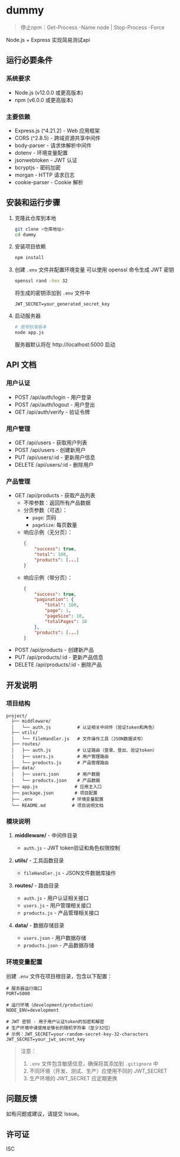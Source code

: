 # dummy

> 停止npm：Get-Process -Name node | Stop-Process -Force

Node.js + Express 实现简易测试api

## 运行必要条件

### 系统要求

- Node.js (v12.0.0 或更高版本)
- npm (v6.0.0 或更高版本)

### 主要依赖

- Express.js (^4.21.2) - Web 应用框架
- CORS (^2.8.5) - 跨域资源共享中间件
- body-parser - 请求体解析中间件
- dotenv - 环境变量配置
- jsonwebtoken - JWT 认证
- bcryptjs - 密码加密
- morgan - HTTP 请求日志
- cookie-parser - Cookie 解析

## 安装和运行步骤

1. 克隆此仓库到本地
   ```bash
   git clone <仓库地址>
   cd dummy
   ```

2. 安装项目依赖
   ```bash
   npm install
   ```
3. 创建 `.env` 文件并配置环境变量
   可以使用 openssl 命令生成 JWT 密钥
   ```bash
   openssl rand -hex 32
   ```
   将生成的密钥添加到 `.env` 文件中
   ```text
   JWT_SECRET=your_generated_secret_key
   ```

4. 启动服务器
   ```bash
   # 使用标准版本
   node app.js
   ```
   服务器默认将在 http://localhost:5000 启动

## API 文档

### 用户认证

- POST /api/auth/login - 用户登录
- POST /api/auth/logout - 用户登出
- GET /api/auth/verify - 验证令牌

### 用户管理

- GET /api/users - 获取用户列表
- POST /api/users - 创建新用户
- PUT /api/users/:id - 更新用户信息
- DELETE /api/users/:id - 删除用户

### 产品管理

- GET /api/products - 获取产品列表
    - 不带参数：返回所有产品数据
    - 分页参数（可选）：
        - `page`: 页码
        - `pageSize`: 每页数量
    - 响应示例（无分页）：
      ```json
      {
          "success": true,
          "total": 100,
          "products": [...]
      }
      ```
    - 响应示例（带分页）：
      ```json
      {
          "success": true,
          "pagination": {
              "total": 100,
              "page": 1,
              "pageSize": 10,
              "totalPages": 10
          },
          "products": [...]
      }
      ```
- POST /api/products - 创建新产品
- PUT /api/products/:id - 更新产品信息
- DELETE /api/products/:id - 删除产品

## 开发说明

### 项目结构

```
project/
  ├── middleware/
  │   └── auth.js          # 认证相关中间件（验证token和角色）
  ├── utils/
  │   └── fileHandler.js   # 文件操作工具（JSON数据读写）
  ├── routes/
  │   ├── auth.js          # 认证路由（登录、登出、验证token）
  │   ├── users.js         # 用户管理路由
  │   └── products.js      # 产品管理路由
  ├── data/
  │   ├── users.json       # 用户数据
  │   └── products.json    # 产品数据
  ├── app.js              # 应用主入口
  ├── package.json        # 项目配置
  ├── .env               # 环境变量配置
  └── README.md          # 项目说明文档
```

### 模块说明

1. **middleware/** - 中间件目录
    - `auth.js` - JWT token验证和角色权限控制

2. **utils/** - 工具函数目录
    - `fileHandler.js` - JSON文件数据库操作

3. **routes/** - 路由目录
    - `auth.js` - 用户认证相关接口
    - `users.js` - 用户管理相关接口
    - `products.js` - 产品管理相关接口

4. **data/** - 数据存储目录
    - `users.json` - 用户数据存储
    - `products.json` - 产品数据存储

### 环境变量配置

创建 `.env` 文件在项目根目录，包含以下配置：

```
# 服务器运行端口
PORT=5000

# 运行环境（development/production）
NODE_ENV=development

# JWT 密钥 - 用于用户认证token的加密和解密
# 生产环境中请使用足够长的随机字符串（至少32位）
# 示例：JWT_SECRET=your-random-secret-key-32-characters
JWT_SECRET=your_jwt_secret_key
```

> 注意：
> 1. `.env` 文件包含敏感信息，确保将其添加到 `.gitignore` 中
> 2. 不同环境（开发、测试、生产）应使用不同的 JWT_SECRET
> 3. 生产环境的 JWT_SECRET 应定期更换

## 问题反馈

如有问题或建议，请提交 Issue。

## 许可证

ISC